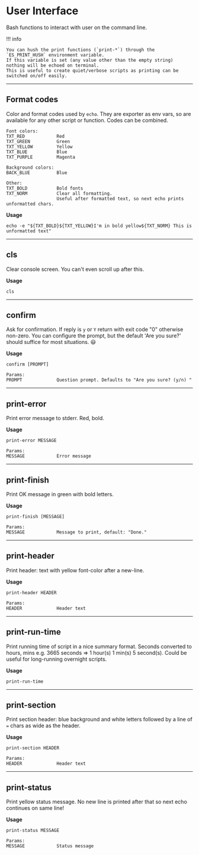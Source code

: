 # User Interface

Bash functions to interact with user on the command line.

!!! info

    You can hush the print functions (`print-*`) through the `ES_PRINT_HUSH` environment variable.
    If this variable is set (any value other than the empty string) nothing will be echoed on terminal.
    This is useful to create quiet/verbose scripts as printing can be switched on/off easily.

---

## Format codes

Color and format codes used by `echo`. They are exporter as env vars, so are available for any other script or function.
Codes can be combined.

```
Font colors:
TXT_RED            Red
TXT_GREEN          Green
TXT_YELLOW         Yellow
TXT_BLUE           Blue
TXT_PURPLE         Magenta

Background colors:
BACK_BLUE          Blue

Other:
TXT_BOLD           Bold fonts
TXT_NORM           Clear all formatting.
                   Useful after formatted text, so next echo prints unformatted chars.
```

**Usage**

```
echo -e "${TXT_BOLD}${TXT_YELLOW}I'm in bold yellow${TXT_NORM} This is unformatted text"
```

---

## cls

Clear console screen. You can't even scroll up after this.

**Usage**

```
cls
```

---

## confirm

Ask for confirmation. If reply is `y` or `Y` return with exit code "0" otherwise non-zero.
You can configure the prompt, but the default 'Are you sure?' should suffice for most situations. :smiley:

**Usage**

```
confirm [PROMPT]

Params:
PROMPT             Question prompt. Defaults to "Are you sure? (y/n) "
```

---

## print-error

Print error message to stderr. Red, bold.

**Usage**

```
print-error MESSAGE

Params:
MESSAGE            Error message
```

---

## print-finish

Print OK message in green with bold letters.

**Usage**

```
print-finish [MESSAGE]

Params:
MESSAGE            Message to print, default: "Done."
```

---

## print-header

Print header: text with yellow font-color after a new-line.

**Usage**

```
print-header HEADER

Params:
HEADER             Header text
```

---

## print-run-time

Print running time of script in a nice summary format.
Seconds converted to hours, mins e.g. 3665 seconds => 1 hour(s) 1 min(s) 5 second(s).
Could be useful for long-running overnight scripts.

**Usage**

```
print-run-time
```

---

## print-section

Print section header: blue background and white letters followed by a line of `=` chars as wide as the header.

**Usage**

```
print-section HEADER

Params:
HEADER             Header text
```

---

## print-status

Print yellow status message. No new line is printed after that so next echo continues on same line!

**Usage**

```
print-status MESSAGE

Params:
MESSAGE            Status message
```
